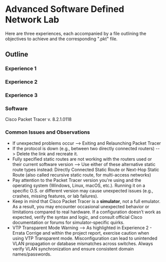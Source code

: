 # Advanced Software Defined Network Lab

Here are three experiences, each accompanied by a file outlining the objectives to achieve and the corresponding ".pkt" file.

## Outline
### Experience 1
### Experience 2
### Experience 3

### Software
Cisco Packet Tracer v. 8.2.1.0118

### Common Issues and Observations
- If unexpected problems occur --> Exiting and Relaunching Packet Tracer
- If the protocol is down (e.g., between two directly connected routers) --> Delete the link and recreate it.
- Fully specified static routes are not working with the routers used or their current software version --> Use either of these alternative static route types instead: Directly Connected Static Route or Next-Hop Static Route (also called recursive static route, for multi-access networks)
- Pay attention to the Packet Tracer version you're using and the operating system (Windows, Linux, macOS, etc.). Running it on a specific O.S. or different version may cause unexpected issues (e.g., crashes, missing features, or lab failures).
- Keep in mind that Cisco Packet Tracer is a __simulator__, not a full emulator. As a result, you may encounter occasional unexpected behavior or limitations compared to real hardware. If a configuration doesn’t work as expected, verify the syntax and logic, and consult official Cisco documentation or forums for simulator-specific quirks.
- VTP Transparent Mode Warning --> As highlighted in Experience 2 - Errata Corrige and within the project report, exercise caution when using VTP Transparent mode. Misconfiguration can lead to unintended VLAN propagation or database mismatches across switches. Always verify VLAN synchronization and ensure consistent domain names/passwords.
